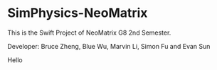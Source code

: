 # SimPhysics-NeoMatrix
This is the Swift Project of NeoMatrix G8 2nd Semester.

Developer: Bruce Zheng, Blue Wu, Marvin Li, Simon Fu and Evan Sun

Hello
